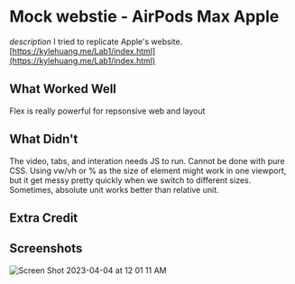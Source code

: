 # Mock webstie - AirPods Max Apple

*description*
I tried to replicate Apple's website.
[https://kylehuang.me/Lab1/index.html](https://kylehuang.me/Lab1/index.html)

## What Worked Well
Flex is really powerful for repsonsive web and layout

## What Didn't
The video, tabs, and interation needs JS to run. Cannot be done with pure CSS. Using vw/vh or % as the size of element might work in one viewport, but it get messy pretty quickly when we switch to different sizes. Sometimes, absolute unit works better than relative unit.

## Extra Credit

## Screenshots
![Screen Shot 2023-04-04 at 12 01 11 AM](https://user-images.githubusercontent.com/9410877/229684029-3537a3f2-28c5-4cb7-bb14-b26ee949f3cf.png)
